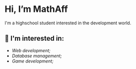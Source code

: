 # Hi, I’m MathAff
I'm a highschool student interested in the development world.
## 👀 I'm interested in:
- *Web development;*
- *Database management;*
- *Game development;*
